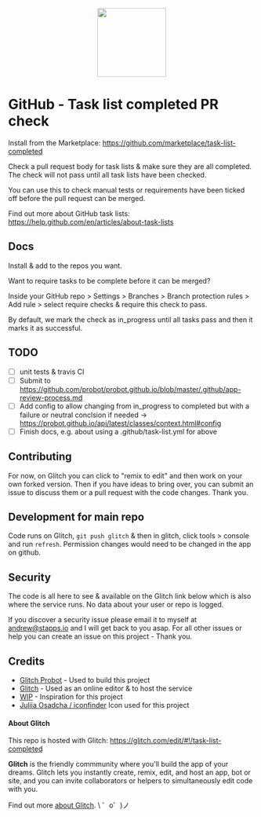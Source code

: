 <img style="width: 140px; display: block; margin: 0 auto;" src="https://cdn3.iconfinder.com/data/icons/flat-office-icons-1/140/Artboard_1-4-512.png">

GitHub - Task list completed PR check
=========================

Install from the Marketplace: https://github.com/marketplace/task-list-completed

Check a pull request body for task lists & make sure they are all completed.
The check will not pass until all task lists have been checked.

You can use this to check manual tests or requirements have been ticked off before the pull request can be merged.

Find out more about GitHub task lists: https://help.github.com/en/articles/about-task-lists

## Docs

Install & add to the repos you want.

Want to require tasks to be complete before it can be merged?

Inside your GitHub repo > Settings > Branches > Branch protection rules > Add rule > select require checks & require this check to pass.

By default, we mark the check as in_progress until all tasks pass and then it marks it as successful.

## TODO

- [ ] unit tests & travis CI
- [ ] Submit to https://github.com/probot/probot.github.io/blob/master/.github/app-review-process.md
- [ ] Add config to allow changing from in_progress to completed but with a failure or neutral conclsion if needed -> https://probot.github.io/api/latest/classes/context.html#config
- [ ] Finish docs, e.g. about using a .github/task-list.yml for above

## Contributing

For now, on Glitch you can click to "remix to edit" and then work on your own forked version.
Then if you have ideas to bring over, you can submit an issue to discuss them or a pull request with the code changes.
Thank you.

## Development for main repo

Code runs on Glitch, `git push glitch` & then in glitch, click tools > console and run `refresh`.
Permission changes would need to be changed in the app on github.

## Security

The code is all here to see & available on the Glitch link below which is also where the service runs.
No data about your user or repo is logged.

If you discover a security issue please email it to myself at andrew@stapps.io and I will get back to you asap. For all other issues or help you can create an issue on this project - Thank you.

## Credits 
- [Glitch Probot](https://github.com/probot/probot) - Used to build this project
- [Glitch](https://glitch.com/) - Used as an online editor & to host the service
- [WIP](https://github.com/wip/app) - Inspiration for this project
- [Juliia Osadcha / iconfinder](https://www.iconfinder.com/icons/1790658/checklist_checkmark_clipboard_document_list_tracklist_icon) Icon used for this project 

#### About Glitch

This repo is hosted with Glitch: https://glitch.com/edit/#!/task-list-completed

**Glitch** is the friendly commmunity where you'll build the app of your dreams. Glitch lets you instantly create, remix, edit, and host an app, bot or site, and you can invite collaborators or helpers to simultaneously edit code with you.

Find out more [about Glitch](https://glitch.com/about).
\ ゜o゜)ノ
